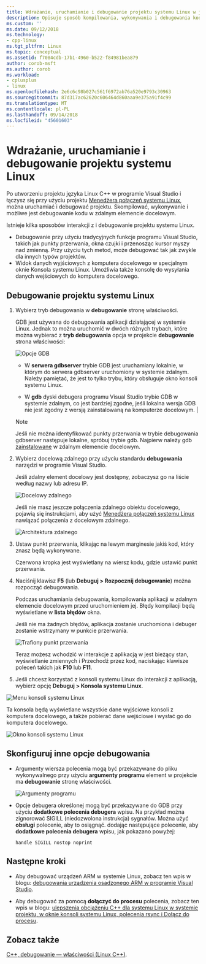 ```yaml
---
title: Wdrażanie, uruchamianie i debugowanie projektu systemu Linux w języku C++ w programie Visual Studio | Dokumentacja firmy Microsoft
description: Opisuje sposób kompilowania, wykonywania i debugowania kodu zdalnego docelową z wewnątrz projektu języka Linux C++ w programie Visual Studio.
ms.custom: ''
ms.date: 09/12/2018
ms.technology:
- cpp-linux
ms.tgt_pltfrm: Linux
ms.topic: conceptual
ms.assetid: f7084cdb-17b1-4960-b522-f84981bea879
author: corob-msft
ms.author: corob
ms.workload:
- cplusplus
- linux
ms.openlocfilehash: 2e6c6c98b027c561f6972ab76a520e9793c30963
ms.sourcegitcommit: 87d317ac62620c606464d860aaa9e375a91f4c99
ms.translationtype: MT
ms.contentlocale: pl-PL
ms.lasthandoff: 09/14/2018
ms.locfileid: "45601603"
---
```

# <a name="deploy-run-and-debug-your-linux-project"></a>Wdrażanie, uruchamianie i debugowanie projektu systemu Linux

Po utworzeniu projektu języka Linux C++ w programie Visual Studio i łączysz się przy użyciu projektu [Menedżera połączeń systemu Linux](../linux/connect-to-your-remote-linux-computer.md), można uruchamiać i debugować projektu. Skompilować, wykonywanie i możliwe jest debugowanie kodu w zdalnym elemencie docelowym.

Istnieje kilka sposobów interakcji z i debugowanie projektu systemu Linux.

* Debugowanie przy użyciu tradycyjnych funkcje programu Visual Studio, takich jak punkty przerwania, okna czujki i przenosząc kursor myszy nad zmienną. Przy użyciu tych metod, może debugować tak jak zwykle dla innych typów projektów.
* Widok danych wyjściowych z komputera docelowego w specjalnym oknie Konsola systemu Linux. Umożliwia także konsolę do wysyłania danych wejściowych do komputera docelowego.

## <a name="debug-your-linux-project"></a>Debugowanie projektu systemu Linux

1. Wybierz tryb debugowania w **debugowanie** stronę właściwości.

    GDB jest używana do debugowania aplikacji działającej w systemie Linux.  Jednak to można uruchomić w dwóch różnych trybach, które można wybierać z **tryb debugowania** opcja w projekcie **debugowanie** strona właściwości:

    ![Opcje GDB](media/settings_debugger.png)

    - W **serwera gdbserver** trybie GDB jest uruchamiany lokalnie, w którym do serwera gdbserver uruchomiony w systemie zdalnym.  Należy pamiętać, że jest to tylko trybu, który obsługuje okno konsoli systemu Linux.

    - W **gdb** dyski debugera programu Visual Studio trybie GDB w systemie zdalnym, co jest bardziej zgodne, jeśli lokalna wersja GDB nie jest zgodny z wersją zainstalowaną na komputerze docelowym. |

    > [!NOTE] 
    > Jeśli nie można identyfikować punkty przerwania w trybie debugowania gdbserver następuje lokalne, spróbuj trybie gdb. Najpierw należy gdb [zainstalowane](../linux/download-install-and-setup-the-linux-development-workload.md) w zdalnym elemencie docelowym.

2. Wybierz docelową zdalnego przy użyciu standardu **debugowania** narzędzi w programie Visual Studio.

    Jeśli zdalny element docelowy jest dostępny, zobaczysz go na liście według nazwy lub adresu IP.

    ![Docelowy zdalnego](media/remote_target.png)

    Jeśli nie masz jeszcze połączenia zdalnego obiektu docelowego, pojawią się instrukcjami, aby użyć [Menedżera połączeń systemu Linux](../linux/connect-to-your-remote-linux-computer.md) nawiązać połączenia z docelowym zdalnego.

    ![Architektura zdalnego](media/architecture.png)

3. Ustaw punkt przerwania, klikając na lewym marginesie jakiś kod, który znasz będą wykonywane.

    Czerwona kropka jest wyświetlany na wiersz kodu, gdzie ustawić punkt przerwania.

4. Naciśnij klawisz **F5** (lub **Debuguj > Rozpocznij debugowanie**) można rozpocząć debugowania.

    Podczas uruchamiania debugowania, kompilowania aplikacji w zdalnym elemencie docelowym przed uruchomieniem jej. Błędy kompilacji będą wyświetlane w **lista błędów** okna.

    Jeśli nie ma żadnych błędów, aplikacja zostanie uruchomiona i debuger zostanie wstrzymany w punkcie przerwania.

    ![Trafiony punkt przerwania](media/hit_breakpoint.png)  

    Teraz możesz wchodzić w interakcje z aplikacją w jest bieżący stan, wyświetlanie zmiennych i Przechodź przez kod, naciskając klawisze poleceń takich jak **F10** lub **F11**.

4. Jeśli chcesz korzystać z konsoli systemu Linux do interakcji z aplikacją, wybierz opcję **Debuguj > Konsola systemu Linux**.

  ![Menu konsoli systemu Linux](media/consolemenu.png)

  Ta konsola będą wyświetlane wszystkie dane wyjściowe konsoli z komputera docelowego, a także pobierać dane wejściowe i wysłać go do komputera docelowego.

  ![Okno konsoli systemu Linux](media/consolewindow.png)

## <a name="configure-other-debugging-options"></a>Skonfiguruj inne opcje debugowania

* Argumenty wiersza polecenia mogą być przekazywane do pliku wykonywalnego przy użyciu **argumenty programu** element w projekcie ma **debugowanie** stronę właściwości.
  
  ![Argumenty programu](media/settings_programarguments.png)

* Opcje debugera określonej mogą być przekazywane do GDB przy użyciu **dodatkowe polecenia debugera** wpisu.  Na przykład można zignorować SIGILL (niedozwolona instrukcja) sygnałów.  Można użyć **obsługi** polecenie, aby to osiągnąć.  dodając następujące polecenie, aby **dodatkowe polecenia debugera** wpisu, jak pokazano powyżej:

  ```handle SIGILL nostop noprint```

## <a name="next-steps"></a>Następne kroki

* Aby debugować urządzeń ARM w systemie Linux, zobacz ten wpis w blogu: [debugowania urządzenia osadzonego ARM w programie Visual Studio](https://blogs.msdn.microsoft.com/vcblog/2018/01/10/debugging-an-embedded-arm-device-in-visual-studio/).

* Aby debugować za pomocą **dołączyć do procesu** polecenia, zobacz ten wpis w blogu: [ulepszenia obciążeniu C++ dla systemu Linux w systemie projektu, w oknie konsoli systemu Linux, polecenia rsync i Dołącz do procesu](https://blogs.msdn.microsoft.com/vcblog/2018/03/13/linux-c-workload-improvements-to-the-project-system-linux-console-window-rsync-and-attach-to-process/).

## <a name="see-also"></a>Zobacz także
[C++, debugowanie — właściwości (Linux C++)](../linux/prop-pages/debugging-linux.md).
